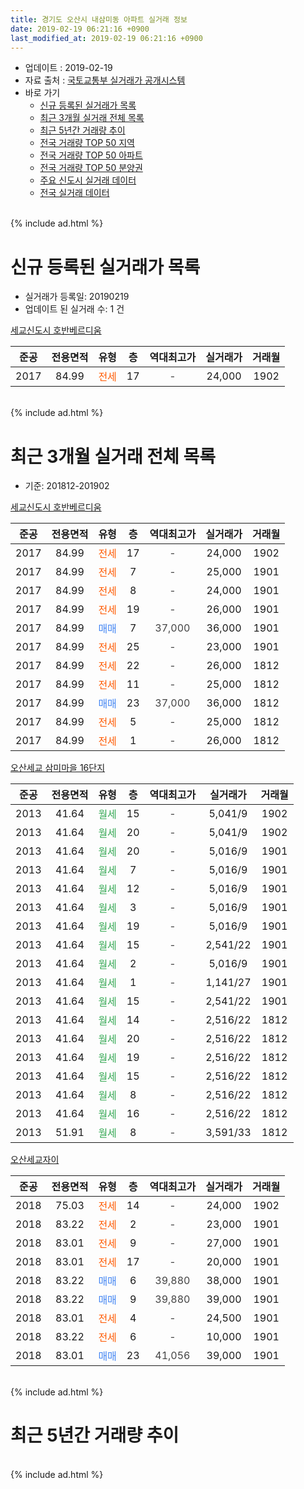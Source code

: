 ```yaml
---
title: 경기도 오산시 내삼미동 아파트 실거래 정보
date: 2019-02-19 06:21:16 +0900
last_modified_at: 2019-02-19 06:21:16 +0900
---
```


* 업데이트 : 2019-02-19
* 자료 출처 : [국토교통부 실거래가 공개시스템](http://rt.molit.go.kr)
* 바로 가기
    * [신규 등록된 실거래가 목록](#신규-등록된-실거래가-목록)
    * [최근 3개월 실거래 전체 목록](#최근-3개월-실거래-전체-목록)
    * [최근 5년간 거래량 추이](#최근-5년간-거래량-추이)
    * [전국 거래량 TOP 50 지역](https://inasie.github.io/apt-trade-info/최근-3개월-전국에서-가장-거래가-많이-발생한-지역)
    * [전국 거래량 TOP 50 아파트](https://inasie.github.io/apt-trade-info/최근-3개월-전국에서-가장-거래가-많이-발생한-아파트)
    * [전국 거래량 TOP 50 분양권](https://inasie.github.io/apt-trade-info/최근-3개월-전국에서-가장-거래가-많이-발생한-분양권)
    * [주요 신도시 실거래 데이터](https://inasie.github.io/apt-trade-info/주요-신도시)
    * [전국 실거래 데이터](https://inasie.github.io/apt-trade-info/전국)
<br>
{% include ad.html %}
<br>

# 신규 등록된 실거래가 목록
* 실거래가 등록일: 20190219
* 업데이트 된 실거래 수: 1 건


[세교신도시 호반베르디움](https://search.naver.com/search.naver?query=%EA%B2%BD%EA%B8%B0%EB%8F%84+%EC%98%A4%EC%82%B0%EC%8B%9C+%EB%82%B4%EC%82%BC%EB%AF%B8%EB%8F%99+%EC%84%B8%EA%B5%90%EC%8B%A0%EB%8F%84%EC%8B%9C+%ED%98%B8%EB%B0%98%EB%B2%A0%EB%A5%B4%EB%94%94%EC%9B%80)

|준공|전용면적|유형|층|역대최고가|실거래가|거래월|
|:---:|:---:|:---:|:---:|:---:|:---:|:---:|
|2017|84.99|<span style="color:#ff5a00">전세</span>|17|<span style="color:#444444">-</span>|24,000|1902|


<br>
{% include ad.html %}
<br>

# 최근 3개월 실거래 전체 목록
* 기준: 201812-201902


[세교신도시 호반베르디움](https://search.naver.com/search.naver?query=%EA%B2%BD%EA%B8%B0%EB%8F%84+%EC%98%A4%EC%82%B0%EC%8B%9C+%EB%82%B4%EC%82%BC%EB%AF%B8%EB%8F%99+%EC%84%B8%EA%B5%90%EC%8B%A0%EB%8F%84%EC%8B%9C+%ED%98%B8%EB%B0%98%EB%B2%A0%EB%A5%B4%EB%94%94%EC%9B%80)

|준공|전용면적|유형|층|역대최고가|실거래가|거래월|
|:---:|:---:|:---:|:---:|:---:|:---:|:---:|
|2017|84.99|<span style="color:#ff5a00">전세</span>|17|<span style="color:#444444">-</span>|24,000|1902|
|2017|84.99|<span style="color:#ff5a00">전세</span>|7|<span style="color:#444444">-</span>|25,000|1901|
|2017|84.99|<span style="color:#ff5a00">전세</span>|8|<span style="color:#444444">-</span>|24,000|1901|
|2017|84.99|<span style="color:#ff5a00">전세</span>|19|<span style="color:#444444">-</span>|26,000|1901|
|2017|84.99|<span style="color:#4285f3">매매</span>|7|<span style="color:#444444">37,000</span>|36,000|1901|
|2017|84.99|<span style="color:#ff5a00">전세</span>|25|<span style="color:#444444">-</span>|23,000|1901|
|2017|84.99|<span style="color:#ff5a00">전세</span>|22|<span style="color:#444444">-</span>|26,000|1812|
|2017|84.99|<span style="color:#ff5a00">전세</span>|11|<span style="color:#444444">-</span>|25,000|1812|
|2017|84.99|<span style="color:#4285f3">매매</span>|23|<span style="color:#444444">37,000</span>|36,000|1812|
|2017|84.99|<span style="color:#ff5a00">전세</span>|5|<span style="color:#444444">-</span>|25,000|1812|
|2017|84.99|<span style="color:#ff5a00">전세</span>|1|<span style="color:#444444">-</span>|26,000|1812|

[오산세교 삼미마을 16단지](https://search.naver.com/search.naver?query=%EA%B2%BD%EA%B8%B0%EB%8F%84+%EC%98%A4%EC%82%B0%EC%8B%9C+%EB%82%B4%EC%82%BC%EB%AF%B8%EB%8F%99+%EC%98%A4%EC%82%B0%EC%84%B8%EA%B5%90+%EC%82%BC%EB%AF%B8%EB%A7%88%EC%9D%84+16%EB%8B%A8%EC%A7%80)

|준공|전용면적|유형|층|역대최고가|실거래가|거래월|
|:---:|:---:|:---:|:---:|:---:|:---:|:---:|
|2013|41.64|<span style="color:#34a853">월세</span>|15|<span style="color:#444444">-</span>|5,041/9|1902|
|2013|41.64|<span style="color:#34a853">월세</span>|20|<span style="color:#444444">-</span>|5,041/9|1902|
|2013|41.64|<span style="color:#34a853">월세</span>|20|<span style="color:#444444">-</span>|5,016/9|1901|
|2013|41.64|<span style="color:#34a853">월세</span>|7|<span style="color:#444444">-</span>|5,016/9|1901|
|2013|41.64|<span style="color:#34a853">월세</span>|12|<span style="color:#444444">-</span>|5,016/9|1901|
|2013|41.64|<span style="color:#34a853">월세</span>|3|<span style="color:#444444">-</span>|5,016/9|1901|
|2013|41.64|<span style="color:#34a853">월세</span>|19|<span style="color:#444444">-</span>|5,016/9|1901|
|2013|41.64|<span style="color:#34a853">월세</span>|15|<span style="color:#444444">-</span>|2,541/22|1901|
|2013|41.64|<span style="color:#34a853">월세</span>|2|<span style="color:#444444">-</span>|5,016/9|1901|
|2013|41.64|<span style="color:#34a853">월세</span>|1|<span style="color:#444444">-</span>|1,141/27|1901|
|2013|41.64|<span style="color:#34a853">월세</span>|15|<span style="color:#444444">-</span>|2,541/22|1901|
|2013|41.64|<span style="color:#34a853">월세</span>|14|<span style="color:#444444">-</span>|2,516/22|1812|
|2013|41.64|<span style="color:#34a853">월세</span>|20|<span style="color:#444444">-</span>|2,516/22|1812|
|2013|41.64|<span style="color:#34a853">월세</span>|19|<span style="color:#444444">-</span>|2,516/22|1812|
|2013|41.64|<span style="color:#34a853">월세</span>|15|<span style="color:#444444">-</span>|2,516/22|1812|
|2013|41.64|<span style="color:#34a853">월세</span>|8|<span style="color:#444444">-</span>|2,516/22|1812|
|2013|41.64|<span style="color:#34a853">월세</span>|16|<span style="color:#444444">-</span>|2,516/22|1812|
|2013|51.91|<span style="color:#34a853">월세</span>|8|<span style="color:#444444">-</span>|3,591/33|1812|

[오산세교자이](https://search.naver.com/search.naver?query=%EA%B2%BD%EA%B8%B0%EB%8F%84+%EC%98%A4%EC%82%B0%EC%8B%9C+%EB%82%B4%EC%82%BC%EB%AF%B8%EB%8F%99+%EC%98%A4%EC%82%B0%EC%84%B8%EA%B5%90%EC%9E%90%EC%9D%B4)

|준공|전용면적|유형|층|역대최고가|실거래가|거래월|
|:---:|:---:|:---:|:---:|:---:|:---:|:---:|
|2018|75.03|<span style="color:#ff5a00">전세</span>|14|<span style="color:#444444">-</span>|24,000|1902|
|2018|83.22|<span style="color:#ff5a00">전세</span>|2|<span style="color:#444444">-</span>|23,000|1901|
|2018|83.01|<span style="color:#ff5a00">전세</span>|9|<span style="color:#444444">-</span>|27,000|1901|
|2018|83.01|<span style="color:#ff5a00">전세</span>|17|<span style="color:#444444">-</span>|20,000|1901|
|2018|83.22|<span style="color:#4285f3">매매</span>|6|<span style="color:#444444">39,880</span>|38,000|1901|
|2018|83.22|<span style="color:#4285f3">매매</span>|9|<span style="color:#444444">39,880</span>|39,000|1901|
|2018|83.01|<span style="color:#ff5a00">전세</span>|4|<span style="color:#444444">-</span>|24,500|1901|
|2018|83.22|<span style="color:#ff5a00">전세</span>|6|<span style="color:#444444">-</span>|10,000|1901|
|2018|83.01|<span style="color:#4285f3">매매</span>|23|<span style="color:#444444">41,056</span>|39,000|1901|


<br>
{% include ad.html %}
<br>

# 최근 5년간 거래량 추이


<div style="width:100%;">
    <canvas id="deal_progress" height="200"></canvas>
</div>

<script>
new Chart(document.getElementById("deal_progress"), {
    type: 'line',
    data: {
        labels: ['201402','201403','201404','201405','201406','201407','201408','201409','201410','201411','201412','201501','201502','201503','201504','201505','201506','201507','201508','201509','201510','201511','201512','201601','201602','201603','201604','201605','201606','201607','201608','201609','201610','201611','201612','201701','201702','201703','201704','201705','201706','201707','201708','201709','201710','201711','201712','201801','201802','201803','201804','201805','201806','201807','201808','201809','201810','201811','201812','201901','201902'],
        datasets: [{
            label: '매매',
            pointRadius: 1,
            data: [0, 0, 0, 0, 0, 0, 0, 0, 0, 0, 0, 0, 0, 0, 0, 0, 0, 0, 0, 0, 0, 0, 0, 0, 0, 0, 0, 0, 0, 0, 0, 0, 0, 0, 0, 6, 4, 9, 2, 1, 0, 1, 0, 1, 0, 1, 3, 22, 25, 29, 18, 16, 8, 5, 6, 5, 6, 5, 1, 4, 0],
            borderColor: "rgba(255, 201, 14, 1)",
            backgroundColor: "rgba(255, 201, 14, 0.5)",
            fill: false,
            lineTension: 0
        },{
            label: '전월세',
            pointRadius: 1,
            data: [0, 19, 0, 1, 1, 0, 7, 5, 2, 1, 2, 0, 0, 0, 1, 0, 0, 2, 2, 1, 0, 0, 3, 0, 34, 2, 0, 1, 1, 0, 1, 5, 6, 2, 1, 9, 7, 7, 6, 5, 5, 34, 73, 46, 9, 11, 10, 23, 37, 25, 20, 5, 11, 8, 10, 6, 7, 8, 11, 18, 4],
            borderColor: "rgba(0, 141, 185, 1)",
            backgroundColor: "rgba(0, 141, 185, 0.5)",
            fill: false,
            lineTension: 0
        }
        ]
    },
    options: {
        responsive: true,
        title: {
            display: false
        },
        tooltips: {
            mode: 'index',
            intersect: false
        },
        hover: {
            mode: 'nearest',
            intersect: true
        },
        scales: {
            xAxes: [{
                display: true,
                scaleLabel: {
                    display: true,
                    labelString: '년/월'
                }
            }],
            yAxes: [{
                display: true,
                ticks: {
                    suggestedMin: 0,
                },
                scaleLabel: {
                    display: true,
                    labelString: '실거래 수'
                }
            }]
        }
    }
});

</script>


<br>
{% include ad.html %}
<br>

